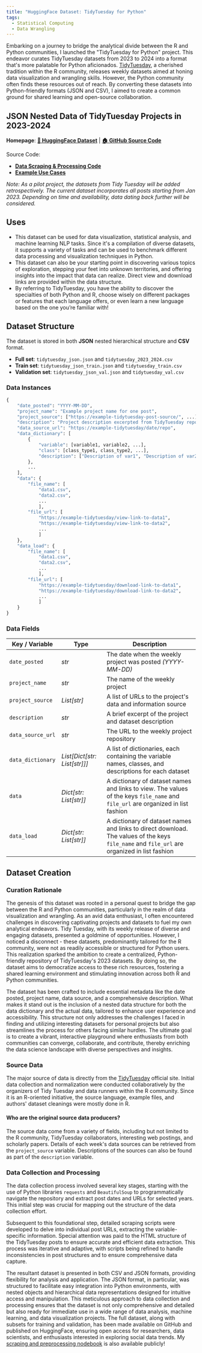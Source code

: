 ```yaml
---
title: "HuggingFace Dataset: TidyTuesday for Python"
tags:
  - Statistical Computing
  - Data Wrangling
---
```


Embarking on a journey to bridge the analytical divide between the R and Python communities, I launched the "TidyTuesday for Python" project. This endeavor curates TidyTuesday datasets from 2023 to 2024 into a format that's more palatable for Python aficionados. [TidyTuesday](https://github.com/rfordatascience/tidytuesday/tree/master), a cherished tradition within the R community, releases weekly datasets aimed at honing data visualization and wrangling skills. However, the Python community often finds these resources out of reach. By converting these datasets into Python-friendly formats (JSON and CSV), I aimed to create a common ground for shared learning and open-source collaboration.

## JSON Nested Data of TidyTuesday Projects in 2023-2024

**Homepage**: [**🤗 HuggingFace Dataset**](https://huggingface.co/datasets/hollyyfc/tidytuesday_for_python) | [**🏠 GitHub Source Code**](https://github.com/hollyyfc/tidytuesday-for-python.git)

Source Code:

- [**Data Scraping & Processing Code**](https://github.com/hollyyfc/tidytuesday-for-python/blob/94a9dae648600d890aa346b6b339281d0e15ec64/huggingface_preprocessing.ipynb)
- [**Example Use Cases**](https://github.com/hollyyfc/tidytuesday-for-python/blob/bc172f296b70d0e4dcf17374378692b7405a325d/huggingface_example.ipynb)

*Note: As a pilot project, the datasets from Tidy Tuesday will be added retrospectively. The current dataset incorporates all posts starting from Jan 2023. Depending on time and availability, data dating back further will be considered.*

## Uses

- This dataset can be used for data visualization, statistical analysis, and machine learning NLP tasks. Since it's a compilation of diverse datasets, it supports a variety of tasks and can be used to benchmark different data processing and visualization techniques in Python.
- This dataset can also be your starting point in discovering various topics of exploration, stepping your feet into unknown territories, and offering insights into the impact that data can realize. Direct view and download links are provided within the data structure. 
- By referring to TidyTuesday, you have the ability to discover the specialties of both Python and R, choose wisely on different packages or features that each language offers, or even learn a new language based on the one you’re familiar with!

## Dataset Structure

The dataset is stored in both **JSON** nested hierarchical structure and **CSV** format.

- **Full set**: `tidytuesday_json.json` and `tidytuesday_2023_2024.csv`
- **Train set**: `tidytuesday_json_train.json` and `tidytuesday_train.csv`
- **Validation set**: `tidytuesday_json_val.json` and `tidytuesday_val.csv`

### Data Instances

```python
{
    "date_posted": "YYYY-MM-DD",
    "project_name": "Example project name for one post",
    "project_source": ["https://example-tidytuesday-post-source/", ...],
    "description": "Project description excerpted from TidyTuesday repo",
    "data_source_url": "https://example-tidytuesday/date/repo",
    "data_dictionary": [
        {
            "variable": [variable1, variable2, ...],
            "class": [class_type1, class_type2, ...],
            "description": ["Description of var1", "Description of var2", ...]
        },
        ...
    ],
    "data": {
        "file_name": [
            "data1.csv", 
            "data2.csv", 
            ...
            ],
        "file_url": [
            "https://example-tidytuesday/view-link-to-data1", 
            "https://example-tidytuesday/view-link-to-data2", 
            ...
            ]
    },
    "data_load": {
        "file_name": [
            "data1.csv", 
            "data2.csv", 
            ...
            ],
        "file_url": [
            "https://example-tidytuesday/download-link-to-data1", 
            "https://example-tidytuesday/download-link-to-data2", 
            ...
            ]
    }
}
```

### Data Fields

| **Key / Variable** | **Type**                     | **Description**                                                                                                                             |
|--------------------|------------------------------|---------------------------------------------------------------------------------------------------------------------------------------------|
| `date_posted`      | *str*                        | The date when the weekly project was posted _(YYYY-MM-DD)_                                                                                  |
| `project_name`     | *str*                        | The name of the weekly project                                                                                                              |
| `project_source`   | *List[str]*                  | A list of URLs to the project's data and information source                                                                                 |
| `description`      | *str*                        | A brief excerpt of the project and dataset description                                                                                      |
| `data_source_url`  | *str*                        | The URL to the weekly project repository                                                                                                    |
| `data_dictionary`  | *List[Dict[str: List[str]]]* | A list of dictionaries, each containing the variable names, classes, and descriptions for each dataset                                      |
| `data`             | *Dict[str: List[str]]*       | A dictionary of dataset names and links to view. The values of the keys `file_name` and `file_url` are organized in list fashion            |
| `data_load`        | *Dict[str: List[str]]*       | A dictionary of dataset names and links to direct download. The values of the keys `file_name` and `file_url` are organized in list fashion |


## Dataset Creation

### Curation Rationale

The genesis of this dataset was rooted in a personal quest to bridge the gap between the R and Python communities, particularly in the realm of data visualization and wrangling. As an avid data enthusiast, I often encountered challenges in discovering captivating projects and datasets to fuel my own analytical endeavors. Tidy Tuesday, with its weekly release of diverse and engaging datasets, presented a goldmine of opportunities. However, I noticed a disconnect - these datasets, predominantly tailored for the R community, were not as readily accessible or structured for Python users. This realization sparked the ambition to create a centralized, Python-friendly repository of TidyTuesday's 2023 datasets. By doing so, the dataset aims to democratize access to these rich resources, fostering a shared learning environment and stimulating innovation across both R and Python communities.

The dataset has been crafted to include essential metadata like the date posted, project name, data source, and a comprehensive description. What makes it stand out is the inclusion of a nested data structure for both the data dictionary and the actual data, tailored to enhance user experience and accessibility. This structure not only addresses the challenges I faced in finding and utilizing interesting datasets for personal projects but also streamlines the process for others facing similar hurdles. The ultimate goal is to create a vibrant, interactive playground where enthusiasts from both communities can converge, collaborate, and contribute, thereby enriching the data science landscape with diverse perspectives and insights.

### Source Data

The major source of data is directly from the [TidyTuesday](https://github.com/rfordatascience/tidytuesday) official site. Initial data collection and normalization were conducted collaboratively by the organizers of Tidy Tuesday and data runners within the R community. Since it is an R-oriented initiative, the source language, example files, and authors' dataset cleanings were mostly done in R.

#### Who are the original source data producers?

The source data come from a variety of fields, including but not limited to the R community, TidyTuesday collaborators, interesting web postings, and scholarly papers. Details of each week's data sources can be retrieved from the `project_source` variable. Descriptions of the sources can also be found as part of the `description` variable. 

### Data Collection and Processing

The data collection process involved several key stages, starting with the use of Python libraries `requests` and `BeautifulSoup` to programmatically navigate the repository and extract post dates and URLs for selected years. This initial step was crucial for mapping out the structure of the data collection effort.

Subsequent to this foundational step, detailed scraping scripts were developed to delve into individual post URLs, extracting the variable-specific information. Special attention was paid to the HTML structure of the TidyTuesday posts to ensure accurate and efficient data extraction. This process was iterative and adaptive, with scripts being refined to handle inconsistencies in post structures and to ensure comprehensive data capture.

The resultant dataset is presented in both CSV and JSON formats, providing flexibility for analysis and application. The JSON format, in particular, was structured to facilitate easy integration into Python environments, with nested objects and hierarchical data representations designed for intuitive access and manipulation. This meticulous approach to data collection and processing ensures that the dataset is not only comprehensive and detailed but also ready for immediate use in a wide range of data analysis, machine learning, and data visualization projects. The full dataset, along with subsets for training and validation, has been made available on GitHub and published on HuggingFace, ensuring open access for researchers, data scientists, and enthusiasts interested in exploring social data trends. My [scraping and preprocessing nodebook](https://github.com/hollyyfc/tidytuesday-for-python/blob/94a9dae648600d890aa346b6b339281d0e15ec64/huggingface_preprocessing.ipynb) is also available publicly!













